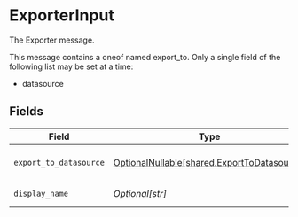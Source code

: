 # ExporterInput

The Exporter message.

This message contains a oneof named export_to. Only a single field of the following list may be set at a time:
  - datasource



## Fields

| Field                                                                                    | Type                                                                                     | Required                                                                                 | Description                                                                              |
| ---------------------------------------------------------------------------------------- | ---------------------------------------------------------------------------------------- | ---------------------------------------------------------------------------------------- | ---------------------------------------------------------------------------------------- |
| `export_to_datasource`                                                                   | [OptionalNullable[shared.ExportToDatasource]](../../models/shared/exporttodatasource.md) | :heavy_minus_sign:                                                                       | The ExportToDatasource message.                                                          |
| `display_name`                                                                           | *Optional[str]*                                                                          | :heavy_minus_sign:                                                                       | The displayName field.                                                                   |
